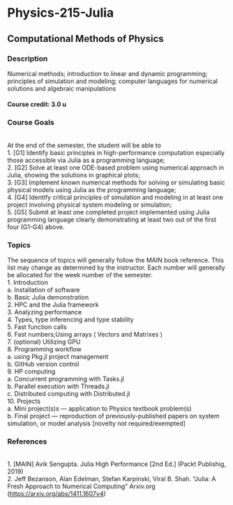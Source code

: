 # Physics-215-Julia
## Computational Methods of Physics

### Description
Numerical methods; introduction to linear and dynamic programming; principles of
simulation and modeling; computer languages for numerical solutions and algebraic
manipulations

#### Course credit: 3.0 u

### Course Goals
<br/> At the end of the semester, the student will be able to
<br/> 1. [G1] Identify basic principles in high-performance computation especially those accessible via Julia as a programming language;
<br/> 2. [G2] Solve at least one ODE-based problem using numerical approach in Julia, showing the solutions in graphical plots;
<br/> 3. [G3] Implement known numerical methods for solving or simulating basic physical models using Julia as the programming language;
<br/> 4. [G4] Identify critical principles of simulation and modeling in at least one project involving physical system modeling or simulation;
<br/> 5. [G5] Submit at least one completed project implemented using Julia programming language clearly demonstrating at least two out of the first four (G1-G4) above.

### Topics
The sequence of topics will generally follow the MAIN book reference. This list may change as determined by the instructor. Each number will generally be allocated for the week number of the semester.
<br> 1. Introduction
<br> a. Installation of software
<br> b. Basic Julia demonstration
<br> 2. HPC and the Julia framework
<br> 3. Analyzing performance
<br> 4. Types, type inferencing and type stability
<br> 5. Fast function calls
<br> 6. Fast numbers;Using arrays ( Vectors and Matrixes )
<br> 7. (optional) Utilizing GPU
<br> 8. Programming workflow
<br> a. using Pkg.jl project management
<br> b. GitHub version control
<br> 9. HP computing
<br> a. Concurrent programming with Tasks.jl
<br> b. Parallel execution with Threads.jl
<br> c. Distributed computing with Distributed.jl
<br> 10. Projects
<br> a. Mini project(s)s — application to Physics textbook problem(s)
<br> b. Final project — reproduction of previously-published papers on system simulation, or model analysis [novelty not required/exempted]
   
   
### References
<br> 1. [MAIN] Avik Sengupta. Julia High Performance [2nd Ed.] (Packt Publishig, 2019)
<br> 2. Jeff Bezanson, Alan Edelman, Stefan Karpinski, Viral B. Shah. “Julia: A Fresh Approach to Numerical Computing” Arxiv.org (https://arxiv.org/abs/1411.1607v4)

